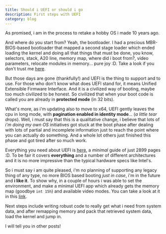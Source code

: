 ```yaml
---
title: Should i UEFI or should i go
description: First steps with UEFI
category: blog
---
```


As promised, i am in the process to retake a hobby OS i made 10 years ago.

And where do you start from? Yeah, the bootloader. I had a precious MBR-BIOS-based bootloader that mapped a second stage loader which ended loading the kernel and doing all that things that must be done, you know, selectors, stack, A20 line, memory map, where did i boot from?, video parameters, relocate modules in memory... pure joy :D.
Take a look if you don't trust me [here](https://github.com/yandroskaos/XkyOS/tree/master/XkyOS/Source/Core/Boot).

But those days are gone (thankfully!) and UEFI is the thing to support and to use. For those who don't know what does UEFI stand for, it means Unified Extensible Firmware Interface. And it is a civilized way of booting, maybe too much civilized to be honest. So civilized that when your boot code is called you are already in **protected mode** (in 32 bits).

What's more, as i'm updating also to move to x64, UEFI gently leaves the cpu in long mode, with **pagination enabled in identity mode**... (*a little tear drops*).
Well, i must say that this is a qualitative change, i believe that lots of *i'm doing my own OS* initiatives got stuck at the boot phase after dealing with lots of partial and incomplete information just to reach the point where you can actually do something. And a whole lot others just finished this phase and got tired after so much work.

Everything you need about UEFI is [here](http://www.uefi.org/sites/default/files/resources/UEFI_Spec_2_7.pdf), a *minimal* guide of just 2899 pages :D. To be fair it covers **everything** and a number of different architectures and it is no more impressive than the typical hardware specs like Intel's.

So i must say i am quite pleased, i'm no planning of supporting any legacy thing of any type, no more BIOS based booting *just in case*, i'm in the future and **i like it**. To show why, in a couple of hours i was able to set the environment, and make a minimal UEFI app which already gets the memory map (goodbye `int 15h`) and available video modes. You can take a look at it in this [link](https://github.com/yandroskaos/exohype/tree/master/boot/src).

Next steps include writing robust code to really get what i need from system data, and after remapping memory and pack that retrieved system data, load the kernel and jump in.

I will tell you in other posts!

